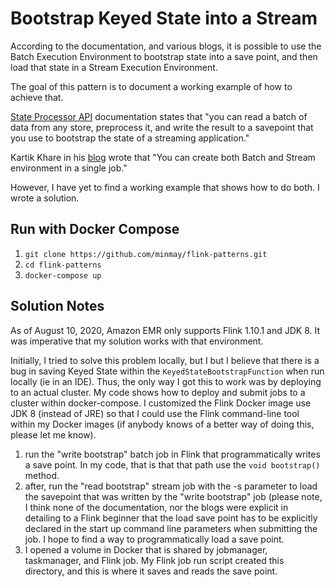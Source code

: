 # Bootstrap Keyed State into a Stream

According to the documentation, and various blogs, it is possible to use the Batch Execution Environment
to bootstrap state into a save point, and then load that state in a Stream Execution Environment.

The goal of this pattern is to document a working example of how to achieve that.

[State Processor API](https://ci.apache.org/projects/flink/flink-docs-release-1.10/dev/libs/state_processor_api.html) 
documentation states that "you can read a batch of data from any store, preprocess it, and write the result to a
 savepoint that you use to bootstrap the state of a streaming application."

Kartik Khare in his [blog](https://www.kharekartik.dev/2019/12/14/bootstrap-your-flink-jobs/) wrote that 
"You can create both Batch and Stream environment in a single job."

However, I have yet to find a working example that shows how to do both. I wrote a solution.

## Run with Docker Compose

1. ```git clone https://github.com/minmay/flink-patterns.git```
2. ```cd flink-patterns```
3. ```docker-compose up```

## Solution Notes

As of August 10, 2020, Amazon EMR only supports Flink 1.10.1 and JDK 8. It was imperative that my solution 
works with that environment.

Initially, I tried to solve this problem locally, but I but I believe that there is a bug in saving Keyed State
within the ```KeyedStateBootstrapFunction``` when run locally (ie in an IDE). Thus, the only way
I got this to work was by deploying to an actual cluster. My code shows how to deploy and submit jobs
to a cluster within docker-compose. I customized the Flink Docker image use JDK 8 (instead of JRE) so 
that I could use the Flink command-line tool within my Docker images (if anybody knows of a better
way of doing this, please let me know).

1. run the "write bootstrap" batch job in Flink that programmatically writes a save point. In my code, that is that
that path use the ```void bootstrap()``` method.
2. after, run the "read bootstrap" stream job with the -s parameter to load the savepoint that was written by the
"write bootstrap" job (please note, I think none of the documentation, nor the blogs were explicit in detailing
to a Flink beginner that the load save point has to be explicitly declared in the start up command line parameters
when submitting the job. I hope to find a way to programmatically load a save point.
3. I opened a volume in Docker that is shared by jobmanager, taskmanager, and Flink job. My Flink job
run script created this directory, and this is where it saves and reads the save point.   
